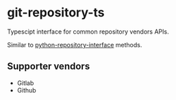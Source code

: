 # git-repository-ts

Typescipt interface for common repository vendors APIs.

Similar to [python-repository-interface](https://github.com/Ircam-WAM/python-repository-interface) methods.

## Supporter vendors

  - Gitlab
  - Github
